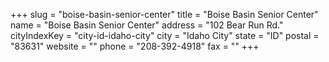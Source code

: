+++
slug = "boise-basin-senior-center"
title = "Boise Basin Senior Center"
name = "Boise Basin Senior Center"
address = "102 Bear Run Rd."
cityIndexKey = "city-id-idaho-city"
city = "Idaho City"
state = "ID"
postal = "83631"
website = ""
phone = "208-392-4918"
fax = ""
+++
